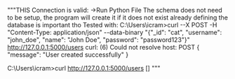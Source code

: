 """THIS Connection is valid:
->Run Python File
The schema does not need to be setup, the program will create it if it does not exist already
defining the database is important tho
Tested with:
C:\Users\icram>curl --X POST -H "Content-Type: application/json" --data-binary "{\"_id\": \"cat\", \"username\": \"john_doe\", \"name\": \"John Doe\", \"password\": \"password123\"}" http://127.0.0.1:5000/users
curl: (6) Could not resolve host: POST
{
  "message": "User created successfully"
}

C:\Users\icram>curl http://127.0.0.1:5000/users
[]
"""